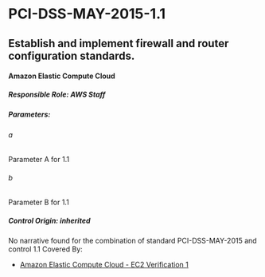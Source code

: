 # PCI-DSS-MAY-2015-1.1
## Establish and implement firewall and router configuration standards.

#### Amazon Elastic Compute Cloud

##### Responsible Role: AWS Staff

##### Parameters:

###### a
Parameter A for 1.1

###### b
Parameter B for 1.1

##### Control Origin: inherited

No narrative found for the combination of standard PCI-DSS-MAY-2015 and control 1.1
Covered By:
* [Amazon Elastic Compute Cloud - EC2 Verification 1](../components/EC2.md)
